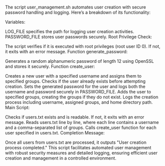 The script user_management.sh automates user creation with secure password handling and logging. Here’s a breakdown of its functionality:

Variables:

LOG_FILE specifies the path for logging user creation activities.
PASSWORD_FILE stores user passwords securely.
Root Privilege Check:

The script verifies if it is executed with root privileges (root user ID 0). If not, it exits with an error message.
Function generate_password:

Generates a random alphanumeric password of length 12 using OpenSSL and stores it securely.
Function create_user:

Creates a new user with a specified username and assigns them to specified groups.
Checks if the user already exists before attempting creation.
Sets the generated password for the user and logs both the username and password securely in PASSWORD_FILE.
Adds the user to specified groups, creating the groups if they do not exist.
Logs the creation process including username, assigned groups, and home directory path.
Main Script:

Checks if users.txt exists and is readable. If not, it exits with an error message.
Reads users.txt line by line, where each line contains a username and a comma-separated list of groups.
Calls create_user function for each user specified in users.txt.
Completion Message:

Once all users from users.txt are processed, it outputs "User creation process completed."
This script facilitates automated user management with robust security measures and detailed logging, ensuring efficient user creation and management in a controlled environment.
